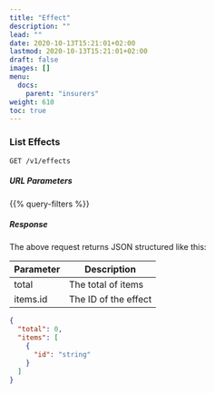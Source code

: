 ```yaml
---
title: "Effect"
description: ""
lead: ""
date: 2020-10-13T15:21:01+02:00
lastmod: 2020-10-13T15:21:01+02:00
draft: false
images: []
menu:
  docs:
    parent: "insurers"
weight: 610
toc: true
---
```


### List Effects

`GET /v1/effects`

##### URL Parameters

{{% query-filters %}}

##### Response

The above request returns JSON structured like this:

Parameter | Description
--------- | -----------
total | The total of items
items.id | The ID of the effect

```json
{
  "total": 0,
  "items": [
    {
      "id": "string"
    }
  ]
}
```
